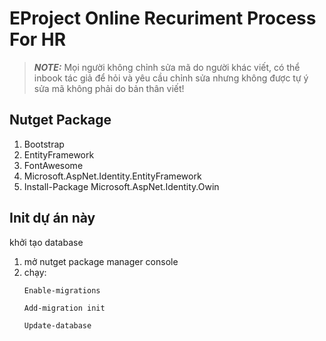 # EProject Online Recuriment Process For HR
> **_NOTE:_** Mọi người không chỉnh sửa mã do người khác viết, có thể inbook tác giả để hỏi và yêu cầu chỉnh sửa nhưng không được tự ý sửa mã không phải do bản thân viết!

## Nutget Package
1. Bootstrap
2. EntityFramework
3. FontAwesome
4. Microsoft.AspNet.Identity.EntityFramework
5. Install-Package Microsoft.AspNet.Identity.Owin

## Init dự án này
khởi tạo database
  1. mở nutget package manager console
  2. chạy:
     ```
     Enable-migrations
     ```
     ```
     Add-migration init
     ```
     ```
     Update-database
     ```
